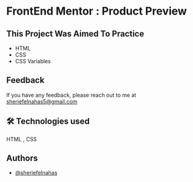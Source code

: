 # FrontEnd Mentor : Product Preview

## This Project Was Aimed To Practice

- HTML
- CSS
- CSS Variables

## Feedback

If you have any feedback, please reach out to me at sheriefelnahas5@gmail.com

## 🛠 Technologies used

HTML , CSS

## Authors

- [@sheriefelnahas](https://github.com/SheriefElnahas)
